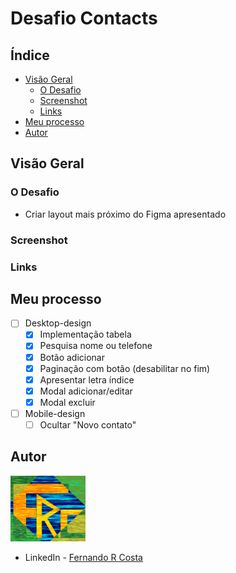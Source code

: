 # Desafio Contacts

## Índice

- [Visão Geral](#visão-geral)
  - [O Desafio](#o-desafio)
  - [Screenshot](#screenshot)
  - [Links](#links)
- [Meu processo](#meu-processo)
- [Autor](#autor)

## Visão Geral

### O Desafio

- Criar layout mais próximo do Figma apresentado

### Screenshot

<!-- ![](./public/desafio_MyPayments_Figma.png) -->

### Links

<!-- - Site URL: [MyPayments](https://desafio-mypayments.vercel.app/) -->

## Meu processo

- [ ] Desktop-design
  - [x] Implementação tabela
  - [x] Pesquisa nome ou telefone
  - [x] Botão adicionar
  - [x] Paginação com botão (desabilitar no fim)
  - [x] Apresentar letra índice
  - [x] Modal adicionar/editar
  - [x] Modal excluir
- [ ] Mobile-design
  - [ ] Ocultar "Novo contato"

## Autor

<img src="./public/FRC.gif" width=120px>

- LinkedIn - [Fernando R Costa](https://www.linkedin.com/in/fernando-r-costa/)
